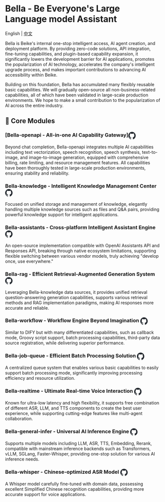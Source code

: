 # Bella - Be Everyone's Large Language model Assistant

English | [中文](./README.md)

Bella is Beike's internal one-stop intelligent access, AI agent creation, and deployment platform. By providing zero-code solutions, API integration, fine-tuning capabilities, and plugin-based capability expansion, it significantly lowers the development barrier for AI applications, promotes the popularization of AI technology, accelerates the company's intelligent upgrade process, and makes important contributions to advancing AI accessibility within Beike.

Building on this foundation, Bella has accumulated many flexibly reusable basic capabilities. We will gradually open-source all non-business-related capabilities, all of which have been validated in large-scale production environments. We hope to make a small contribution to the popularization of AI across the entire industry.

## 💎 Core Modules
### [Bella-openapi - All-in-one AI Capability Gateway]<a href="https://github.com/LianjiaTech/bella-openapi"><img style="width: 24px; height: auto; vertical-align: middle;" src="./static/img/github/github-mark.svg" alt="GitHub" /></a>
Beyond chat completion, Bella-openapi integrates multiple AI capabilities including text vectorization, speech recognition, speech synthesis, text-to-image, and image-to-image generation, equipped with comprehensive billing, rate limiting, and resource management features. All capabilities have been thoroughly tested in large-scale production environments, ensuring stability and reliability.

### Bella-knowledge - Intelligent Knowledge Management Center <a href="https://github.com/LianjiaTech/bella-knowledge"><img style="width: 24px; height: auto; vertical-align: middle;" src="./static/img/github/github-mark.svg" alt="GitHub" /></a>
Focused on unified storage and management of knowledge, elegantly handling multiple knowledge sources such as files and Q&A pairs, providing powerful knowledge support for intelligent applications.

### Bella-assistants - Cross-platform Intelligent Assistant Engine <a href="https://github.com/LianjiaTech/bella-assistant"><img style="width: 24px; height: auto; vertical-align: middle;" src="./static/img/github/github-mark.svg" alt="GitHub" /></a>
An open-source implementation compatible with OpenAI Assistants API and Responses API, breaking through native ecosystem limitations, supporting flexible switching between various vendor models, truly achieving "develop once, use everywhere."

### Bella-rag - Efficient Retrieval-Augmented Generation System <a href="https://github.com/LianjiaTech/bella-rag"><img style="width: 24px; height: auto; vertical-align: middle;" src="./static/img/github/github-mark.svg" alt="GitHub" /></a>
Leveraging Bella-knowledge data sources, it provides unified retrieval question-answering generation capabilities, supports various retrieval methods and RAG implementation paradigms, making AI responses more accurate and reliable.

### Bella-workflow - Workflow Engine Beyond Imagination <a href="https://github.com/LianjiaTech/bella-workflow"><img style="width: 24px; height: auto; vertical-align: middle;" src="./static/img/github/github-mark.svg" alt="GitHub" /></a>
Similar to DIFY but with many differentiated capabilities, such as callback mode, Groovy script support, batch processing capabilities, third-party data source registration, while delivering superior performance.

### Bella-job-queue - Efficient Batch Processing Solution <a href="https://github.com/LianjiaTech/bella-job-queue"><img style="width: 24px; height: auto; vertical-align: middle;" src="./static/img/github/github-mark.svg" alt="GitHub" /></a>
A centralized queue system that enables various basic capabilities to easily support batch processing mode, significantly improving processing efficiency and resource utilization.

### Bella-realtime - Ultimate Real-time Voice Interaction <a href="https://github.com/LianjiaTech/bella-realtime"><img style="width: 24px; height: auto; vertical-align: middle;" src="./static/img/github/github-mark.svg" alt="GitHub" /></a>
Known for ultra-low latency and high flexibility, it supports free combination of different ASR, LLM, and TTS components to create the best user experience, while supporting cutting-edge features like multi-agent collaboration.

### Bella-general-infer - Universal AI Inference Engine <a href="https://github.com/LianjiaTech/bella-general-infer"><img style="width: 24px; height: auto; vertical-align: middle;" src="./static/img/github/github-mark.svg" alt="GitHub" /></a>
Supports multiple models including LLM, ASR, TTS, Embedding, Rerank, compatible with mainstream inference backends such as Transformers, vLLM, SGLang, Faster-Whisper, providing one-stop solution for various AI inference needs.

### Bella-whisper - Chinese-optimized ASR Model <a href="https://github.com/LianjiaTech/bella-whisper"><img style="width: 24px; height: auto; vertical-align: middle;" src="./static/img/github/github-mark.svg" alt="GitHub" /></a>
A Whisper model carefully fine-tuned with domain data, possessing excellent Simplified Chinese recognition capabilities, providing more accurate support for voice applications.
